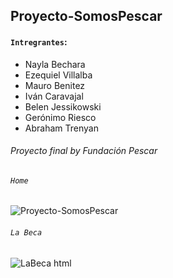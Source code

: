 ## Proyecto-SomosPescar

#### `Intregrantes`:

- Nayla Bechara
- Ezequiel Villalba
- Mauro Benitez
- Iván Caravajal
- Belen Jessikowski
- Gerónimo Riesco
- Abraham Trenyan

###### Proyecto final by Fundación Pescar

###### `Home`
![Proyecto-SomosPescar](https://user-images.githubusercontent.com/83089714/182244389-fc46e56c-d06d-4d6d-8337-6cab1562b896.png)

###### `La Beca`
![LaBeca html](https://user-images.githubusercontent.com/83089714/184553247-8dd94c2a-c829-4a6c-9c05-b7d05cc59eab.png)
